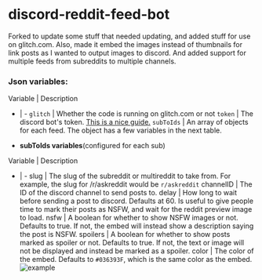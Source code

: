 # discord-reddit-feed-bot

Forked to update some stuff that needed updating, and added stuff for use on glitch.com. Also, made it embed the images instead of thumbnails for link posts as I wanted to output images to discord. And added support for multiple feeds from subreddits to multiple channels. 

### Json variables:

Variable | Description
- | -
`glitch` | Whether the code is running on glitch.com or not
`token` | The discord bot's token. [This is a nice guide.](https://github.com/reactiflux/discord-irc/wiki/Creating-a-discord-bot-&-getting-a-token)
`subToIds` | An array of objects for each feed. The object has a few variables in the next table.

- **subToIds variables**(configured for each sub)

Variable | Description
- | -
slug | The slug of the subreddit or multireddit to take from. For example, the slug for /r/askreddit would be `r/askreddit`
channelID | The ID of the discord channel to send posts to.
delay | How long to wait before sending a post to discord. Defaults at 60. Is useful to give people time to mark their posts as NSFW, and wait for the reddit preview image to load.
nsfw | A boolean for whether to show NSFW images or not. Defaults to true. If not, the embed will instead show a description saying the post is NSFW.
spoilers | A boolean for whether to show posts marked as spoiler or not. Defaults to true. If not, the text or image will not be displayed and instead be marked as a spoiler.
color | The color of the embed. Defaults to `#036393F`, which is the same color as the embed.![example](https://i.imgur.com/RucygrK.png)
